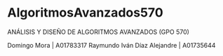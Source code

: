 # AlgoritmosAvanzados570
ANÁLISIS Y DISEÑO DE ALGORITMOS AVANZADOS (GPO 570) 

Domingo Mora | A01783317
Raymundo Iván Díaz Alejandre | A01735644
